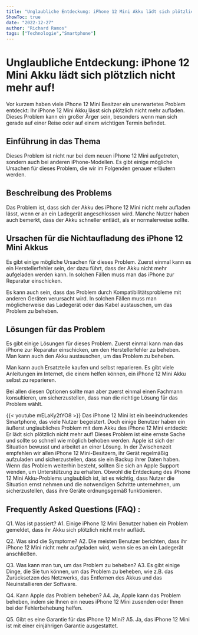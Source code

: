```yaml
---
title: "Unglaubliche Entdeckung: iPhone 12 Mini Akku lädt sich plötzlich nicht mehr auf!"
ShowToc: true 
date: "2022-12-27"
author: "Richard Ramos" 
tags: ["Technologie","Smartphone"]
---
```

# Unglaubliche Entdeckung: iPhone 12 Mini Akku lädt sich plötzlich nicht mehr auf!

Vor kurzem haben viele iPhone 12 Mini Besitzer ein unerwartetes Problem entdeckt: Ihr iPhone 12 Mini Akku lässt sich plötzlich nicht mehr aufladen. Dieses Problem kann ein großer Ärger sein, besonders wenn man sich gerade auf einer Reise oder auf einem wichtigen Termin befindet.

## Einführung in das Thema

Dieses Problem ist nicht nur bei dem neuen iPhone 12 Mini aufgetreten, sondern auch bei anderen iPhone-Modellen. Es gibt einige mögliche Ursachen für dieses Problem, die wir im Folgenden genauer erläutern werden. 

## Beschreibung des Problems

Das Problem ist, dass sich der Akku des iPhone 12 Mini nicht mehr aufladen lässt, wenn er an ein Ladegerät angeschlossen wird. Manche Nutzer haben auch bemerkt, dass der Akku schneller entlädt, als er normalerweise sollte.

## Ursachen für die Nichtaufladung des iPhone 12 Mini Akkus

Es gibt einige mögliche Ursachen für dieses Problem. Zuerst einmal kann es ein Herstellerfehler sein, der dazu führt, dass der Akku nicht mehr aufgeladen werden kann. In solchen Fällen muss man das iPhone zur Reparatur einschicken.

Es kann auch sein, dass das Problem durch Kompatibilitätsprobleme mit anderen Geräten verursacht wird. In solchen Fällen muss man möglicherweise das Ladegerät oder das Kabel austauschen, um das Problem zu beheben.

## Lösungen für das Problem

Es gibt einige Lösungen für dieses Problem. Zuerst einmal kann man das iPhone zur Reparatur einschicken, um den Herstellerfehler zu beheben. Man kann auch den Akku austauschen, um das Problem zu beheben. 

Man kann auch Ersatzteile kaufen und selbst reparieren. Es gibt viele Anleitungen im Internet, die einem helfen können, ein iPhone 12 Mini Akku selbst zu reparieren. 

Bei allen diesen Optionen sollte man aber zuerst einmal einen Fachmann konsultieren, um sicherzustellen, dass man die richtige Lösung für das Problem wählt.

{{< youtube mELaKy2tYO8 >}} 
Das iPhone 12 Mini ist ein beeindruckendes Smartphone, das viele Nutzer begeistert. Doch einige Benutzer haben ein äußerst unglaubliches Problem mit dem Akku des iPhone 12 Mini entdeckt: Er lädt sich plötzlich nicht mehr auf! Dieses Problem ist eine ernste Sache und sollte so schnell wie möglich behoben werden. Apple ist sich der Situation bewusst und arbeitet an einer Lösung. In der Zwischenzeit empfehlen wir allen iPhone 12 Mini-Besitzern, ihr Gerät regelmäßig aufzuladen und sicherzustellen, dass sie ein Backup ihrer Daten haben. Wenn das Problem weiterhin besteht, sollten Sie sich an Apple Support wenden, um Unterstützung zu erhalten. Obwohl die Entdeckung des iPhone 12 Mini Akku-Problems unglaublich ist, ist es wichtig, dass Nutzer die Situation ernst nehmen und die notwendigen Schritte unternehmen, um sicherzustellen, dass ihre Geräte ordnungsgemäß funktionieren.

## Frequently Asked Questions (FAQ) :
Q1. Was ist passiert? 
A1. Einige iPhone 12 Mini Benutzer haben ein Problem gemeldet, dass ihr Akku sich plötzlich nicht mehr auflädt.

Q2. Was sind die Symptome?
A2. Die meisten Benutzer berichten, dass ihr iPhone 12 Mini nicht mehr aufgeladen wird, wenn sie es an ein Ladegerät anschließen.

Q3. Was kann man tun, um das Problem zu beheben?
A3. Es gibt einige Dinge, die Sie tun können, um das Problem zu beheben, wie z.B. das Zurücksetzen des Netzwerks, das Entfernen des Akkus und das Neuinstallieren der Software.

Q4. Kann Apple das Problem beheben?
A4. Ja, Apple kann das Problem beheben, indem sie Ihnen ein neues iPhone 12 Mini zusenden oder Ihnen bei der Fehlerbehebung helfen.

Q5. Gibt es eine Garantie für das iPhone 12 Mini?
A5. Ja, das iPhone 12 Mini ist mit einer einjährigen Garantie ausgestattet.


